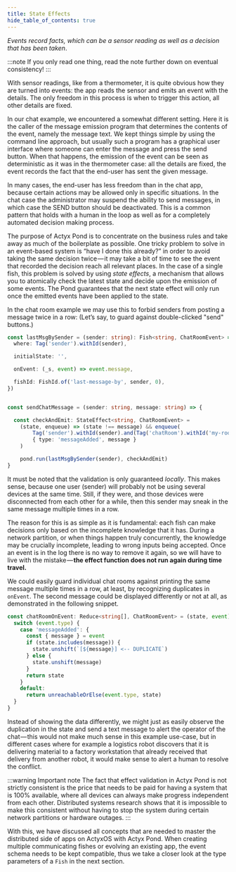 ```yaml
---
title: State Effects
hide_table_of_contents: true
---
```


_Events record facts, which can be a sensor reading as well as a decision that has been taken_.

:::note
If you only read one thing, read the note further down on eventual consistency!
:::

With sensor readings, like from a thermometer, it is quite obvious how they are turned into events: the app reads the sensor and emits an event with the details.
The only freedom in this process is when to trigger this action, all other details are fixed.

In our chat example, we encountered a somewhat different setting. Here it is the caller of the message emission program that determines the contents of the event, namely the message text.
We kept things simple by using the command line approach, but usually such a program has a graphical user interface where someone can enter the message and press the send button.
When that happens, the emission of the event can be seen as deterministic as it was in the thermometer case: all the details are fixed, the event records the fact that the end-user has sent the given message.

In many cases, the end-user has less freedom than in the chat app, because certain actions may be allowed only in specific situations.
In the chat case the administrator may suspend the ability to send messages, in which case the SEND button should be deactivated.
This is a common pattern that holds with a human in the loop as well as for a completely automated decision making process.

The purpose of Actyx Pond is to concentrate on the business rules and take away as much of the boilerplate as possible.
One tricky problem to solve in an event-based system is “have I done this already?” in order to avoid taking the same decision twice — it may take a bit of time to see the event that recorded the decision reach all relevant places.
In the case of a single fish, this problem is solved by using _state effects_, a mechanism that allows you to atomically check the latest state and decide upon the emission of some events.
The Pond guarantees that the next state effect will only run once the emitted events have been applied to the state.

In the chat room example we may use this to forbid senders from posting a message twice in a row:
(Let’s say, to guard against double-clicked "send" buttons.)

```typescript
const lastMsgBySender = (sender: string): Fish<string, ChatRoomEvent> => ({
  where: Tag('sender').withId(sender),

  initialState: '',

  onEvent: (_s, event) => event.message,

  fishId: FishId.of('last-message-by', sender, 0),
})


const sendChatMessage = (sender: string, message: string) => {

  const checkAndEmit: StateEffect<string, ChatRoomEvent> =
    (state, enqueue) => (state !== message) && enqueue(
        Tag('sender').withId(sender).and(Tag('chatRoom').withId('my-room')),
        { type: 'messageAdded', message }
    )

    pond.run(lastMsgBySender(sender), checkAndEmit)
}
```
It must be noted that the validation is only guaranteed *locally*. This makes sense, because one user (sender) will probably not be using several devices at the same time.
Still, if they were, and those devices were disconnected from each other for a while, then this sender may sneak in the same message multiple times in a row.

The reason for this is as simple as it is fundamental: each fish can make decisions only based on the incomplete knowledge that it has.
During a network partition, or when things happen truly concurrently, the knowledge may be crucially incomplete, leading to wrong inputs being accepted.
Once an event is in the log there is no way to remove it again, so we will have to live with the mistake — **the effect function does not run again during time travel.**

We could easily guard individual chat rooms against printing the same message multiple times in a row, at least, by recognizing duplicates in `onEvent`.
The second message could be displayed differently or not at all, as demonstrated in the following snippet.

```typescript
const chatRoomOnEvent: Reduce<string[], ChatRoomEvent> = (state, event) => {
  switch (event.type) {
    case 'messageAdded': {
      const { message } = event
      if (state.includes(message)) {
        state.unshift(`[${message}] <-- DUPLICATE`)
      } else {
        state.unshift(message)
      }
      return state
    }
    default:
      return unreachableOrElse(event.type, state)
  }
}
```

Instead of showing the data differently, we might just as easily observe the duplication in the state and send a text message to alert the operator of the chat — this would not make much sense in this example use-case, but in different cases where for example a logistics robot discovers that it is delivering material to a factory workstation that already received that delivery from another robot, it would make sense to alert a human to resolve the conflict.

:::warning Important note
The fact that effect validation in Actyx Pond is not strictly consistent is the price that needs to be paid for having a system that is 100% available, where all devices can always make progress independent from each other.
Distributed systems research shows that it is impossible to make this consistent without having to stop the system during certain network partitions or hardware outages.
:::

With this, we have discussed all concepts that are needed to master the distributed side of apps on ActyxOS with Actyx Pond.
When creating multiple communicating fishes or evolving an existing app, the event schema needs to be kept compatible, thus we take a closer look at the type parameters of a `Fish` in the next section.
